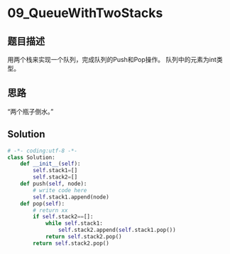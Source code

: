 # 09_QueueWithTwoStacks

## 题目描述
用两个栈来实现一个队列，完成队列的Push和Pop操作。 队列中的元素为int类型。

## 思路
“两个瓶子倒水。”

## Solution
``` python 
# -*- coding:utf-8 -*-
class Solution:
    def __init__(self):
        self.stack1=[]
        self.stack2=[]
    def push(self, node):
        # write code here
        self.stack1.append(node)
    def pop(self):
        # return xx
        if self.stack2==[]:
            while self.stack1:
                self.stack2.append(self.stack1.pop())
            return self.stack2.pop()
        return self.stack2.pop()
```